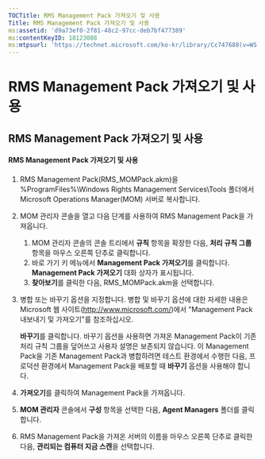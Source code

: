 ```yaml
---
TOCTitle: RMS Management Pack 가져오기 및 사용
Title: RMS Management Pack 가져오기 및 사용
ms:assetid: 'd9a73ef0-2f81-48c2-97cc-deb7bf477389'
ms:contentKeyID: 18123088
ms:mtpsurl: 'https://technet.microsoft.com/ko-kr/library/Cc747688(v=WS.10)'
---
```


RMS Management Pack 가져오기 및 사용
====================================

RMS Management Pack 가져오기 및 사용
------------------------------------

#### RMS Management Pack 가져오기 및 사용

1.  RMS Management Pack(RMS\_MOMPack.akm)을 %ProgramFiles%\\Windows Rights Management Services\\Tools 폴더에서 Microsoft Operations Manager(MOM) 서버로 복사합니다.

2.  MOM 관리자 콘솔을 열고 다음 단계를 사용하여 RMS Management Pack을 가져옵니다.

    1.  MOM 관리자 콘솔의 콘솔 트리에서 **규칙** 항목을 확장한 다음, **처리 규칙 그룹** 항목을 마우스 오른쪽 단추로 클릭합니다.
    2.  바로 가기 키 메뉴에서 **Management Pack 가져오기**를 클릭합니다. **Management Pack 가져오기** 대화 상자가 표시됩니다.
    3.  **찾아보기**를 클릭한 다음, RMS\_MOMPack.akm을 선택합니다.

3.  병합 또는 바꾸기 옵션을 지정합니다. 병합 및 바꾸기 옵션에 대한 자세한 내용은 Microsoft 웹 사이트(http://www.microsoft.com/)에서 "Management Pack 내보내기 및 가져오기"를 참조하십시오.

    **바꾸기**를 클릭합니다. 바꾸기 옵션을 사용하면 가져온 Management Pack이 기존 처리 규칙 그룹을 덮어쓰고 사용자 설명은 보존되지 않습니다. 이 Management Pack을 기존 Management Pack과 병합하려면 테스트 환경에서 수행한 다음, 프로덕션 환경에서 Management Pack을 배포할 때 **바꾸기** 옵션을 사용해야 합니다.

4.  **가져오기**를 클릭하여 Management Pack을 가져옵니다.

5.  **MOM 관리자** 콘솔에서 **구성** 항목을 선택한 다음, **Agent Managers** 폴더를 클릭합니다.

6.  RMS Management Pack을 가져온 서버의 이름을 마우스 오른쪽 단추로 클릭한 다음, **관리되는 컴퓨터 지금 스캔**을 선택합니다.
